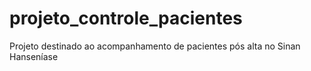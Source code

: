 # projeto_controle_pacientes
Projeto destinado ao acompanhamento de pacientes pós alta no Sinan Hanseníase
